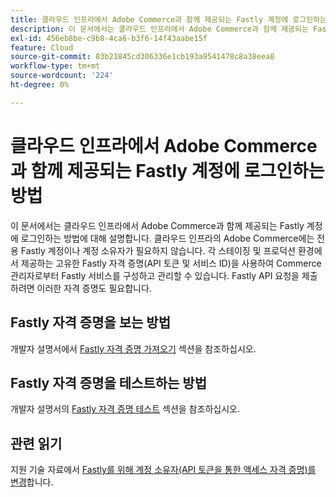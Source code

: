```yaml
---
title: 클라우드 인프라에서 Adobe Commerce과 함께 제공되는 Fastly 계정에 로그인하는 방법
description: 이 문서에서는 클라우드 인프라에서 Adobe Commerce과 함께 제공되는 Fastly 계정에 로그인하는 방법에 대해 설명합니다. 클라우드 인프라의 Adobe Commerce에는 전용 Fastly 계정이나 계정 소유자가 필요하지 않습니다. 각 스테이징 및 프로덕션 환경에서 제공하는 고유한 Fastly 자격 증명(API 토큰 및 서비스 ID)을 사용하여 Commerce 관리자로부터 Fastly 서비스를 구성하고 관리할 수 있습니다. Fastly API 요청을 제출하려면 이러한 자격 증명도 필요합니다.
exl-id: 456eb8be-c9b8-4ca6-b3f6-14f43aabe15f
feature: Cloud
source-git-commit: 83b21845cd306336e1cb193a9541478c8a38eea8
workflow-type: tm+mt
source-wordcount: '224'
ht-degree: 0%

---
```


# 클라우드 인프라에서 Adobe Commerce과 함께 제공되는 Fastly 계정에 로그인하는 방법

이 문서에서는 클라우드 인프라에서 Adobe Commerce과 함께 제공되는 Fastly 계정에 로그인하는 방법에 대해 설명합니다. 클라우드 인프라의 Adobe Commerce에는 전용 Fastly 계정이나 계정 소유자가 필요하지 않습니다. 각 스테이징 및 프로덕션 환경에서 제공하는 고유한 Fastly 자격 증명(API 토큰 및 서비스 ID)을 사용하여 Commerce 관리자로부터 Fastly 서비스를 구성하고 관리할 수 있습니다. Fastly API 요청을 제출하려면 이러한 자격 증명도 필요합니다.

## Fastly 자격 증명을 보는 방법

개발자 설명서에서 [Fastly 자격 증명 가져오기](https://devdocs.magento.com/cloud/cdn/configure-fastly.html#cloud-fastly-creds) 섹션을 참조하십시오.

## Fastly 자격 증명을 테스트하는 방법

개발자 설명서의 [Fastly 자격 증명 테스트](https://devdocs.magento.com/cloud/cdn/configure-fastly.html#test-the-fastly-credentials) 섹션을 참조하십시오.

## 관련 읽기

지원 기술 자료에서 [Fastly를 위해 계정 소유자(API 토큰을 통한 액세스 자격 증명)를 변경](/help/how-to/general/change-account-owner-access-credentials-via-api-tokens-for-fastly-on-cloud.md)합니다.
